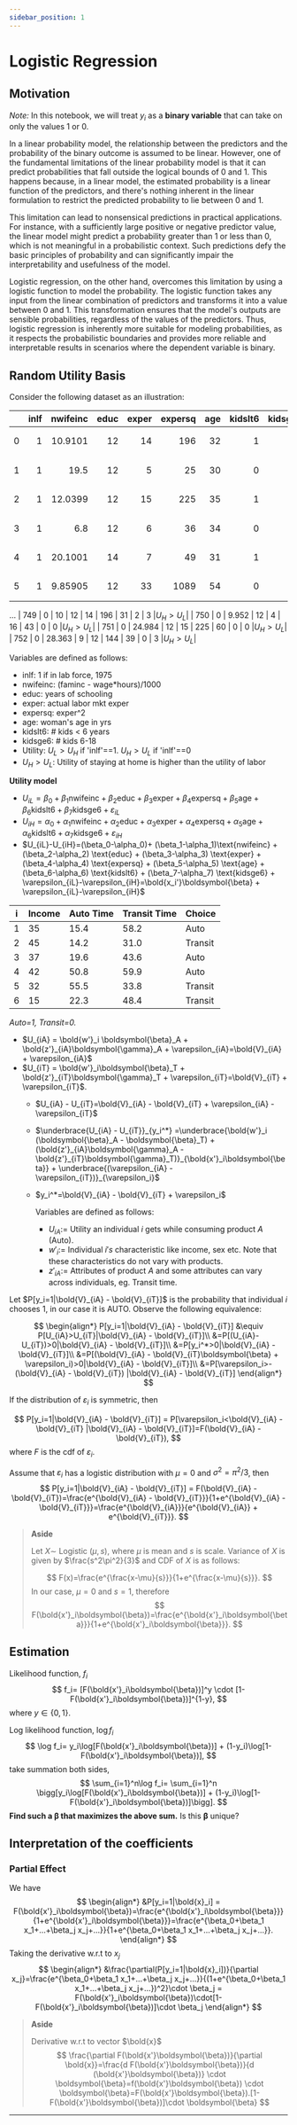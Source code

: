 ```yaml
---
sidebar_position: 1
---
```

# Logistic Regression

## Motivation
*Note:* In this notebook, we will treat $y_i$​ as a **binary variable** that can take on only the values 1 or 0.

<div style={{ textAlign: 'justify' }}>
In a linear probability model, the relationship between the predictors and the probability of the binary outcome is assumed to be linear. However, one of the fundamental limitations of the linear probability model is that it can predict probabilities that fall outside the logical bounds of 0 and 1. This happens because, in a linear model, the estimated probability is a linear function of the predictors, and there's nothing inherent in the linear formulation to restrict the predicted probability to lie between 0 and 1.

This limitation can lead to nonsensical predictions in practical applications. For instance, with a sufficiently large positive or negative predictor value, the linear model might predict a probability greater than 1 or less than 0, which is not meaningful in a probabilistic context. Such predictions defy the basic principles of probability and can significantly impair the interpretability and usefulness of the model.

Logistic regression, on the other hand, overcomes this limitation by using a logistic function to model the probability. The logistic function takes any input from the linear combination of predictors and transforms it into a value between 0 and 1. This transformation ensures that the model's outputs are sensible probabilities, regardless of the values of the predictors. Thus, logistic regression is inherently more suitable for modeling probabilities, as it respects the probabilistic boundaries and provides more reliable and interpretable results in scenarios where the dependent variable is binary.
</div>

## Random Utility Basis

Consider the following dataset as an illustration:

|     |   inlf |   nwifeinc |   educ |   exper |   expersq |   age |   kidslt6 |   kidsge6 | Utility |
|----:|-------:|-----------:|-------:|--------:|----------:|------:|----------:|----------:|--------:|
|   0 |      1 | 10.9101    |     12 |      14 |       196 |    32 |         1 |         0 |$U_L>U_H$|
|   1 |      1 | 19.5       |     12 |       5 |        25 |    30 |         0 |         2 |$U_L>U_H$|
|   2 |      1 | 12.0399    |     12 |      15 |       225 |    35 |         1 |         3 |$U_L>U_H$|
|   3 |      1 |  6.8       |     12 |       6 |        36 |    34 |         0 |         3 |$U_L>U_H$|
|   4 |      1 | 20.1001    |     14 |       7 |        49 |    31 |         1 |         2 |$U_L>U_H$|
|   5 |      1 |  9.85905   |     12 |      33 |      1089 |    54 |         0 |         0 |$U_L>U_H$|
...
| 749 |      0 | 10         |     12 |      14 |       196 |    31 |         2 |         3 |$U_H>U_L$|
| 750 |      0 |  9.952     |     12 |       4 |        16 |    43 |         0 |         0 |$U_H>U_L$|
| 751 |      0 | 24.984     |     12 |      15 |       225 |    60 |         0 |         0 |$U_H>U_L$|
| 752 |      0 | 28.363     |      9 |      12 |       144 |    39 |         0 |         3 |$U_H>U_L$|

Variables are defined as follows:
* inlf: 1 if in lab force, 1975
* nwifeinc: (faminc - wage*hours)/1000
* educ: years of schooling
* exper: actual labor mkt exper
* expersq: exper^2
* age: woman's age in yrs
* kidslt6: # kids < 6 years
* kidsge6: # kids 6-18
* Utility: $U_L>U_H$ if 'inlf'==1. $U_H>U_L$ if 'inlf'==0
* $U_H>U_L$: Utility of staying at home is higher than the utility of labor

**Utility model**
* $U_{iL} = \beta_0 +  \beta_1\text{nwifeinc} + \beta_2 \text{educ} + \beta_3 \text{exper} + \beta_4 \text{expersq} + \beta_5 \text{age} + \beta_6 \text{kidslt6} + \beta_7 \text{kidsge6} + \varepsilon_{iL}$
* $U_{iH} = \alpha_0 +  \alpha_1\text{nwifeinc} + \alpha_2 \text{educ} + \alpha_3 \text{exper} + \alpha_4 \text{expersq} + \alpha_5 \text{age} + \alpha_6 \text{kidslt6} + \alpha_7 \text{kidsge6} + \varepsilon_{iH}$
* $U_{iL}-U_{iH}=(\beta_0-\alpha_0)+  (\beta_1-\alpha_1)\text{nwifeinc} + (\beta_2-\alpha_2) \text{educ} + (\beta_3-\alpha_3) \text{exper} + (\beta_4-\alpha_4) \text{expersq} + (\beta_5-\alpha_5) \text{age} + (\beta_6-\alpha_6) \text{kidslt6} + (\beta_7-\alpha_7) \text{kidsge6} + \varepsilon_{iL}-\varepsilon_{iH}=\bold{x_i'}\boldsymbol{\beta} + \varepsilon_{iL}-\varepsilon_{iH}$


| i | Income | Auto Time | Transit Time | Choice   |
|---|--------|-----------|--------------|----------|
| 1 | 35     | 15.4      | 58.2         | Auto     |
| 2 | 45     | 14.2      | 31.0         | Transit  |
| 3 | 37     | 19.6      | 43.6         | Auto     |
| 4 | 42     | 50.8      | 59.9         | Auto     |
| 5 | 32     | 55.5      | 33.8         | Transit  |
| 6 | 15     | 22.3      | 48.4         | Transit  |

*Auto=1, Transit=0.*

* $U_{iA} = \bold{w'}_i \boldsymbol{\beta}_A + \bold{z'}_{iA}\boldsymbol{\gamma}_A + \varepsilon_{iA}=\bold{V}_{iA} + \varepsilon_{iA}$
* $U_{iT} = \bold{w'}_i\boldsymbol{\beta}_T + \bold{z'}_{iT}\boldsymbol{\gamma}_T + \varepsilon_{iT}=\bold{V}_{iT} + \varepsilon_{iT}$.
  * $U_{iA} - U_{iT}=\bold{V}_{iA} - \bold{V}_{iT} + \varepsilon_{iA} - \varepsilon_{iT}$ 
  * $\underbrace{U_{iA} - U_{iT}}_{y_i^*} =\underbrace{\bold{w'}_i (\boldsymbol{\beta}_A - \boldsymbol{\beta}_T) + (\bold{z'}_{iA}\boldsymbol{\gamma}_A - \bold{z'}_{iT}\boldsymbol{\gamma}_T)}_{\bold{x'}_i\boldsymbol{\beta}} + \underbrace{(\varepsilon_{iA} - \varepsilon_{iT})}_{\varepsilon_i}$
  * $y_i^*=\bold{V}_{iA} - \bold{V}_{iT} + \varepsilon_i$

    Variables are defined as follows:
    * $U_{iA}:=$ Utility an individual $i$ gets while consuming product $A$ (Auto).
    * $w'_i:=$ Individual $i's$ characteristic like income, sex etc. Note that these characteristics do not vary with products.
    * $z'_{iA}:=$ Attributes of product $A$ and some attributes can vary across individuals, eg. Transit time.




Let $P[y_i=1|\bold{V}_{iA} - \bold{V}_{iT}]$ is the probability that individual $i$ chooses $1$, in our case it is AUTO. Observe the following equivalence:

$$
\begin{align*}
P[y_i=1|\bold{V}_{iA} - \bold{V}_{iT}] &\equiv P[U_{iA}>U_{iT}|\bold{V}_{iA} - \bold{V}_{iT}]\\
&=P[(U_{iA}-U_{iT})>0|\bold{V}_{iA} - \bold{V}_{iT}]\\
&=P[y_i^*>0|\bold{V}_{iA} - \bold{V}_{iT}]\\
&=P[(\bold{V}_{iA} - \bold{V}_{iT}\boldsymbol{\beta} + \varepsilon_i)>0|\bold{V}_{iA} - \bold{V}_{iT}]\\
&=P[\varepsilon_i>-(\bold{V}_{iA} - \bold{V}_{iT}) |\bold{V}_{iA} - \bold{V}_{iT}]
\end{align*}
$$

If the distribution of $\varepsilon_i$ is symmetric, then

$$
P[y_i=1|\bold{V}_{iA} - \bold{V}_{iT}] = P[\varepsilon_i<\bold{V}_{iA} - \bold{V}_{iT} |\bold{V}_{iA} - \bold{V}_{iT}]=F(\bold{V}_{iA} - \bold{V}_{iT}),
$$
where $F$ is the cdf of $\varepsilon_i.$

Assume that $\varepsilon_i$ has a logistic distribution with $\mu=0$ and $\sigma^2=\pi^2/3$, then
$$
P[y_i=1|\bold{V}_{iA} - \bold{V}_{iT}] = F(\bold{V}_{iA} - \bold{V}_{iT})=\frac{e^{\bold{V}_{iA} - \bold{V}_{iT}}}{1+e^{\bold{V}_{iA} - \bold{V}_{iT}}}=\frac{e^{\bold{V}_{iA}}}{e^{\bold{V}_{iA}} + e^{\bold{V}_{iT}}}.
$$

>**Aside**
>
> Let $X\sim$ Logistic $(\mu,s)$, where $\mu$ is mean and $s$ is scale. Variance of $X$ is given by $\frac{s^2\pi^2}{3}$ and CDF of $X$ is as follows:
>
>$$
>F(x)=\frac{e^{\frac{x-\mu}{s}}}{1+e^{\frac{x-\mu}{s}}}.
>$$
>In our case, $\mu=0$ and $s=1$, therefore
>$$
>F(\bold{x'}_i\boldsymbol{\beta})=\frac{e^{\bold{x'}_i\boldsymbol{\beta}}}{1+e^{\bold{x'}_i\boldsymbol{\beta}}}.
>$$

## Estimation

Likelihood function, $f_i$
$$
f_i= [F(\bold{x'}_i\boldsymbol{\beta})]^y \cdot [1- F(\bold{x'}_i\boldsymbol{\beta})]^{1-y},
$$
where $y\in\{0,1\}$.

Log likelihood function, $\log f_i$
$$
\log f_i= y_i\log[F(\bold{x'}_i\boldsymbol{\beta})] + (1-y_i)\log[1- F(\bold{x'}_i\boldsymbol{\beta})],
$$
take summation both sides,
$$
\sum_{i=1}^n\log f_i= \sum_{i=1}^n \bigg[y_i\log[F(\bold{x'}_i\boldsymbol{\beta})] + (1-y_i)\log[1- F(\bold{x'}_i\boldsymbol{\beta})]\bigg].
$$
**Find such a $\boldsymbol{\beta}$ that maximizes the above sum.** Is this $\boldsymbol{\beta}$ unique?

## Interpretation of the coefficients

### Partial Effect
We have
$$
\begin{align*}
&P[y_i=1|\bold{x}_i] = F(\bold{x'}_i\boldsymbol{\beta})=\frac{e^{\bold{x'}_i\boldsymbol{\beta}}}{1+e^{\bold{x'}_i\boldsymbol{\beta}}}=\frac{e^{\beta_0+\beta_1 x_1+...+\beta_j x_j+...}}{1+e^{\beta_0+\beta_1 x_1+...+\beta_j x_j+...}}.
\end{align*}
$$
Taking the derivative w.r.t to $x_j$
$$
\begin{align*}
&\frac{\partial(P[y_i=1|\bold{x}_i])}{\partial x_j}=\frac{e^{\beta_0+\beta_1 x_1+...+\beta_j x_j+...}}{(1+e^{\beta_0+\beta_1 x_1+...+\beta_j x_j+...})^2}\cdot \beta_j = F(\bold{x'}_i\boldsymbol{\beta})\cdot[1-F(\bold{x'}_i\boldsymbol{\beta})]\cdot \beta_j
\end{align*}
$$
>**Aside**
>
>Derivative w.r.t to vector $\bold{x}$
>$$
>\frac{\partial F(\bold{x'}\boldsymbol{\beta})}{\partial \bold{x}}=\frac{d F(\bold{x'}\boldsymbol{\beta})}{d (\bold{x'}\boldsymbol{\beta})} \cdot \boldsymbol{\beta}=f(\bold{x'}\boldsymbol{\beta}) \cdot \boldsymbol{\beta}=F(\bold{x'}\boldsymbol{\beta}).[1-F(\bold{x'}\boldsymbol{\beta})]\cdot \boldsymbol{\beta}
>$$

---
